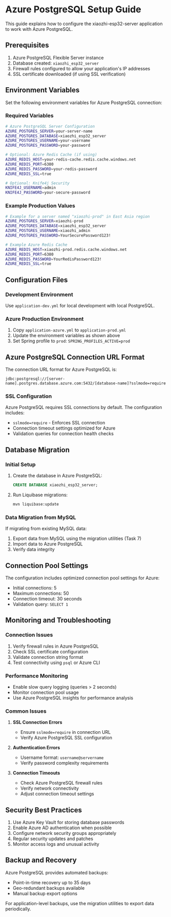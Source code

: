 # Azure PostgreSQL Setup Guide

This guide explains how to configure the xiaozhi-esp32-server application to work with Azure PostgreSQL.

## Prerequisites

1. Azure PostgreSQL Flexible Server instance
2. Database created: `xiaozhi_esp32_server`
3. Firewall rules configured to allow your application's IP addresses
4. SSL certificate downloaded (if using SSL verification)

## Environment Variables

Set the following environment variables for Azure PostgreSQL connection:

### Required Variables

```bash
# Azure PostgreSQL Server Configuration
AZURE_POSTGRES_SERVER=your-server-name
AZURE_POSTGRES_DATABASE=xiaozhi_esp32_server
AZURE_POSTGRES_USERNAME=your-username
AZURE_POSTGRES_PASSWORD=your-password

# Optional: Azure Redis Cache (if using)
AZURE_REDIS_HOST=your-redis-cache.redis.cache.windows.net
AZURE_REDIS_PORT=6380
AZURE_REDIS_PASSWORD=your-redis-password
AZURE_REDIS_SSL=true

# Optional: Knife4j Security
KNIFE4J_USERNAME=admin
KNIFE4J_PASSWORD=your-secure-password
```

### Example Production Values

```bash
# Example for a server named "xiaozhi-prod" in East Asia region
AZURE_POSTGRES_SERVER=xiaozhi-prod
AZURE_POSTGRES_DATABASE=xiaozhi_esp32_server
AZURE_POSTGRES_USERNAME=xiaozhi_admin
AZURE_POSTGRES_PASSWORD=YourSecurePassword123!

# Example Azure Redis Cache
AZURE_REDIS_HOST=xiaozhi-prod.redis.cache.windows.net
AZURE_REDIS_PORT=6380
AZURE_REDIS_PASSWORD=YourRedisPassword123!
AZURE_REDIS_SSL=true
```

## Configuration Files

### Development Environment
Use `application-dev.yml` for local development with local PostgreSQL.

### Azure Production Environment
1. Copy `application-azure.yml` to `application-prod.yml`
2. Update the environment variables as shown above
3. Set Spring profile to `prod`: `SPRING_PROFILES_ACTIVE=prod`

## Azure PostgreSQL Connection URL Format

The connection URL format for Azure PostgreSQL is:
```
jdbc:postgresql://[server-name].postgres.database.azure.com:5432/[database-name]?sslmode=require
```

### SSL Configuration

Azure PostgreSQL requires SSL connections by default. The configuration includes:
- `sslmode=require` - Enforces SSL connection
- Connection timeout settings optimized for Azure
- Validation queries for connection health checks

## Database Migration

### Initial Setup
1. Create the database in Azure PostgreSQL:
   ```sql
   CREATE DATABASE xiaozhi_esp32_server;
   ```

2. Run Liquibase migrations:
   ```bash
   mvn liquibase:update
   ```

### Data Migration from MySQL
If migrating from existing MySQL data:
1. Export data from MySQL using the migration utilities (Task 7)
2. Import data to Azure PostgreSQL
3. Verify data integrity

## Connection Pool Settings

The configuration includes optimized connection pool settings for Azure:
- Initial connections: 5
- Maximum connections: 50
- Connection timeout: 30 seconds
- Validation query: `SELECT 1`

## Monitoring and Troubleshooting

### Connection Issues
1. Verify firewall rules in Azure PostgreSQL
2. Check SSL certificate configuration
3. Validate connection string format
4. Test connectivity using `psql` or Azure CLI

### Performance Monitoring
- Enable slow query logging (queries > 2 seconds)
- Monitor connection pool usage
- Use Azure PostgreSQL insights for performance analysis

### Common Issues

1. **SSL Connection Errors**
   - Ensure `sslmode=require` in connection URL
   - Verify Azure PostgreSQL SSL configuration

2. **Authentication Errors**
   - Username format: `username@servername`
   - Verify password complexity requirements

3. **Connection Timeouts**
   - Check Azure PostgreSQL firewall rules
   - Verify network connectivity
   - Adjust connection timeout settings

## Security Best Practices

1. Use Azure Key Vault for storing database passwords
2. Enable Azure AD authentication when possible
3. Configure network security groups appropriately
4. Regular security updates and patches
5. Monitor access logs and unusual activity

## Backup and Recovery

Azure PostgreSQL provides automated backups:
- Point-in-time recovery up to 35 days
- Geo-redundant backups available
- Manual backup export options

For application-level backups, use the migration utilities to export data periodically.